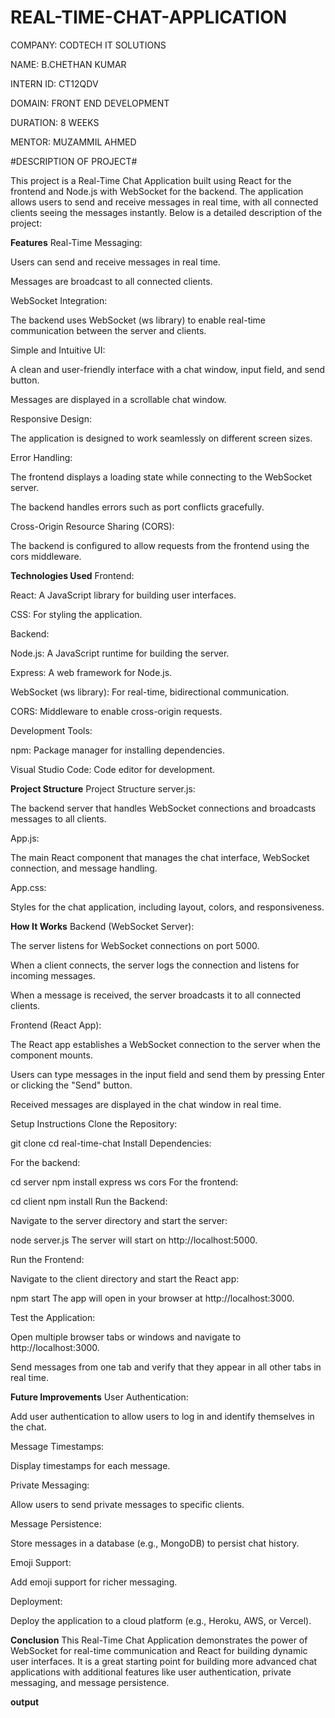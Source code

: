 # REAL-TIME-CHAT-APPLICATION

COMPANY: CODTECH IT SOLUTIONS

NAME: B.CHETHAN KUMAR

INTERN ID: CT12QDV

DOMAIN: FRONT END DEVELOPMENT

DURATION: 8 WEEKS

MENTOR: MUZAMMIL AHMED

#DESCRIPTION OF PROJECT#

This project is a Real-Time Chat Application built using React for the frontend and Node.js with WebSocket for the backend. The application allows users to send and receive messages in real time, with all connected clients seeing the messages instantly. Below is a detailed description of the project:

**Features**
Real-Time Messaging:

Users can send and receive messages in real time.

Messages are broadcast to all connected clients.

WebSocket Integration:

The backend uses WebSocket (ws library) to enable real-time communication between the server and clients.

Simple and Intuitive UI:

A clean and user-friendly interface with a chat window, input field, and send button.

Messages are displayed in a scrollable chat window.

Responsive Design:

The application is designed to work seamlessly on different screen sizes.

Error Handling:

The frontend displays a loading state while connecting to the WebSocket server.

The backend handles errors such as port conflicts gracefully.

Cross-Origin Resource Sharing (CORS):

The backend is configured to allow requests from the frontend using the cors middleware.

**Technologies Used**
Frontend:

React: A JavaScript library for building user interfaces.

CSS: For styling the application.

Backend:

Node.js: A JavaScript runtime for building the server.

Express: A web framework for Node.js.

WebSocket (ws library): For real-time, bidirectional communication.

CORS: Middleware to enable cross-origin requests.

Development Tools:

npm: Package manager for installing dependencies.

Visual Studio Code: Code editor for development.

**Project Structure**
Project Structure
server.js:

The backend server that handles WebSocket connections and broadcasts messages to all clients.

App.js:

The main React component that manages the chat interface, WebSocket connection, and message handling.

App.css:

Styles for the chat application, including layout, colors, and responsiveness.

**How It Works**
Backend (WebSocket Server):

The server listens for WebSocket connections on port 5000.

When a client connects, the server logs the connection and listens for incoming messages.

When a message is received, the server broadcasts it to all connected clients.

Frontend (React App):

The React app establishes a WebSocket connection to the server when the component mounts.

Users can type messages in the input field and send them by pressing Enter or clicking the "Send" button.

Received messages are displayed in the chat window in real time.

Setup Instructions
Clone the Repository:

git clone <repository-url>
cd real-time-chat
Install Dependencies:

For the backend:

cd server
npm install express ws cors
For the frontend:

cd client
npm install
Run the Backend:

Navigate to the server directory and start the server:

node server.js
The server will start on http://localhost:5000.

Run the Frontend:

Navigate to the client directory and start the React app:

npm start
The app will open in your browser at http://localhost:3000.

Test the Application:

Open multiple browser tabs or windows and navigate to http://localhost:3000.

Send messages from one tab and verify that they appear in all other tabs in real time.

**Future Improvements**
User Authentication:

Add user authentication to allow users to log in and identify themselves in the chat.

Message Timestamps:

Display timestamps for each message.

Private Messaging:

Allow users to send private messages to specific clients.

Message Persistence:

Store messages in a database (e.g., MongoDB) to persist chat history.

Emoji Support:

Add emoji support for richer messaging.

Deployment:

Deploy the application to a cloud platform (e.g., Heroku, AWS, or Vercel).

**Conclusion**
This Real-Time Chat Application demonstrates the power of WebSocket for real-time communication and React for building dynamic user interfaces. It is a great starting point for building more advanced chat applications with additional features like user authentication, private messaging, and message persistence.

**output**

